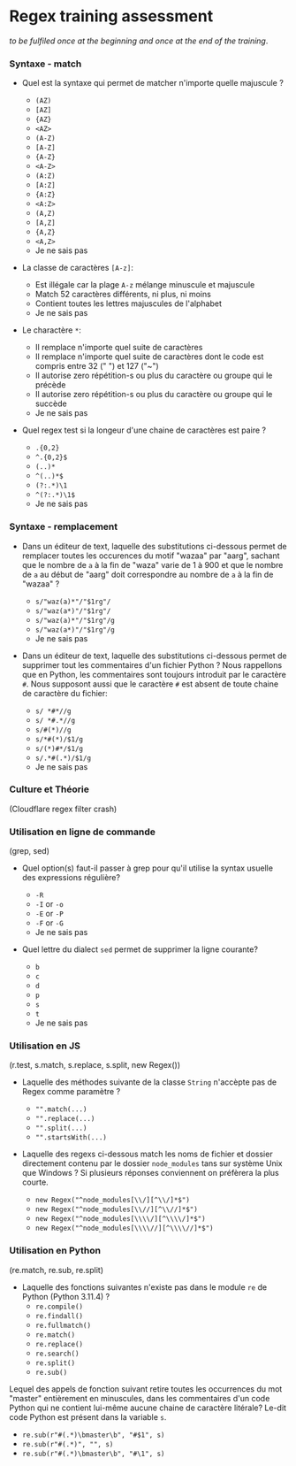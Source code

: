 # Regex training assessment

_to be fulfiled once at the beginning and once at the end of the training_.

### Syntaxe - match

- Quel est la syntaxe qui permet de matcher n'importe quelle majuscule ?
  - `(AZ)`
  - `[AZ]`
  - `{AZ}`
  - `<AZ>`
  - `(A-Z)`
  - `[A-Z]`
  - `{A-Z}`
  - `<A-Z>`
  - `(A:Z)`
  - `[A:Z]`
  - `{A:Z}`
  - `<A:Z>`
  - `(A,Z)`
  - `[A,Z]`
  - `{A,Z}`
  - `<A,Z>`
  - Je ne sais pas

- La classe de caractères `[A-z]`:
  - Est illégale car la plage `A-z` mélange minuscule et majuscule
  - Match 52 caractères différents, ni plus, ni moins
  - Contient toutes les lettres majuscules de l'alphabet
  - Je ne sais pas

- Le charactère `*`:
  - Il remplace n'importe quel suite de caractères
  - Il remplace n'importe quel suite de caractères dont le code est compris entre 32 (" ") et 127 ("~")
  - Il autorise zero répétition-s ou plus du caractère ou groupe qui le précède
  - Il autorise zero répétition-s ou plus du caractère ou groupe qui le succède
  - Je ne sais pas

- Quel regex test si la longeur d'une chaine de caractères est paire ?
  - `.{0,2}`
  - `^.{0,2}$`
  - `(..)*`
  - `^(..)*$`
  - `(?:.*)\1`
  - `^(?:.*)\1$`
  - Je ne sais pas

### Syntaxe - remplacement

- Dans un éditeur de text, laquelle des substitutions ci-dessous permet de remplacer toutes les occurences du motif "wazaa" par "aarg", sachant que le nombre de `a` à la fin de "waza" varie de 1 à 900 et que le nombre de `a` au début de "aarg" doit correspondre au nombre de `a` à la fin de "wazaa" ?
  - `s/"waz(a)*"/"$1rg"/`
  - `s/"waz(a*)"/"$1rg"/`
  - `s/"waz(a)*"/"$1rg"/g`
  - `s/"waz(a*)"/"$1rg"/g`
  - Je ne sais pas

- Dans un éditeur de text, laquelle des substitutions ci-dessous permet de supprimer tout les commentaires d'un fichier Python ? Nous rappellons que en Python, les commentaires sont toujours introduit par le caractère `#`. Nous supposont aussi que le caractère `#` est absent de toute chaine de caractère du fichier:
  - `s/ *#*//g`
  - `s/ *#.*//g`
  - `s/#(*)//g`
  - `s/*#(*)/$1/g`
  - `s/(*)#*/$1/g`
  - `s/.*#(.*)/$1/g`
  - Je ne sais pas

### Culture et Théorie

(Cloudflare regex filter crash)

### Utilisation en ligne de commande

(grep, sed)

- Quel option(s) faut-il passer à grep pour qu'il utilise la syntax usuelle des expressions régulière?
  - `-R`
  - `-I` or `-o`
  - `-E` or `-P`
  - `-F` or `-G`
  - Je ne sais pas

- Quel lettre du dialect `sed` permet de supprimer la ligne courante?
  - `b`
  - `c`
  - `d`
  - `p`
  - `s`
  - `t`
  - Je ne sais pas

### Utilisation en JS

(r.test, s.match, s.replace, s.split, new Regex())

- Laquelle des méthodes suivante de la classe `String` n'accèpte pas de Regex comme paramètre ?
  - `"".match(...)`
  - `"".replace(...)`
  - `"".split(...)`
  - `"".startsWith(...)`

- Laquelle des regexs ci-dessous match les noms de fichier et dossier directement contenu par le dossier `node_modules` tans sur système Unix que Windows ? Si plusieurs réponses conviennent on préfèrera la plus courte.
  - `new Regex("^node_modules[\\/][^\\/]*$")`
  - `new Regex("^node_modules[\\//][^\\//]*$")`
  - `new Regex("^node_modules[\\\\/][^\\\\/]*$")`
  - `new Regex("^node_modules[\\\\//][^\\\\//]*$")`

### Utilisation en Python

(re.match, re.sub, re.split)

- Laquelle des fonctions suivantes n'existe pas dans le module `re` de Python (Python 3.11.4) ?
  - `re.compile()`
  - `re.findall()`
  - `re.fullmatch()`
  - `re.match()`
  - `re.replace()`
  - `re.search()`
  - `re.split()`
  - `re.sub()`

Lequel des appels de fonction suivant retire toutes les occurrences du mot "master" entièrement en minuscules, dans les commentaires d'un code Python qui ne contient lui-même aucune chaine de caractère litérale? Le-dit code Python est présent dans la variable `s`.

- `re.sub(r"#(.*)\bmaster\b", "#$1", s)`
- `re.sub(r"#(.*)", "", s)`
- `re.sub(r"#(.*)\bmaster\b", "#\1", s)`

